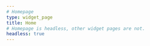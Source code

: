 ```yaml
---
# Homepage
type: widget_page
title: Home
# Homepage is headless, other widget pages are not.
headless: true
---
```

